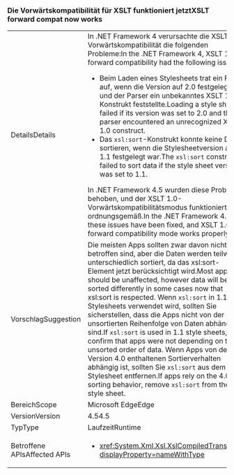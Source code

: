 ### <a name="xslt-forward-compat-now-works"></a><span data-ttu-id="6b143-101">Die Vorwärtskompatibilität für XSLT funktioniert jetzt</span><span class="sxs-lookup"><span data-stu-id="6b143-101">XSLT forward compat now works</span></span>

|   |   |
|---|---|
|<span data-ttu-id="6b143-102">Details</span><span class="sxs-lookup"><span data-stu-id="6b143-102">Details</span></span>|<span data-ttu-id="6b143-103">In .NET Framework 4 verursachte die XSLT 1.0-Vorwärtskompatibilität die folgenden Probleme:</span><span class="sxs-lookup"><span data-stu-id="6b143-103">In the .NET Framework 4, XSLT 1.0 forward compatibility had the following issues:</span></span><ul><li><span data-ttu-id="6b143-104">Beim Laden eines Stylesheets trat ein Fehler auf, wenn die Version auf 2.0 festgelegt war und der Parser ein unbekanntes XSLT 1.0-Konstrukt feststellte.</span><span class="sxs-lookup"><span data-stu-id="6b143-104">Loading a style sheet failed if its version was set to 2.0 and the parser encountered an unrecognized XSLT 1.0 construct.</span></span></li><li><span data-ttu-id="6b143-105">Das <code>xsl:sort</code>-Konstrukt konnte keine Daten sortieren, wenn die Stylesheetversion auf 1.1 festgelegt war.</span><span class="sxs-lookup"><span data-stu-id="6b143-105">The <code>xsl:sort</code> construct failed to sort data if the style sheet version was set to 1.1.</span></span></li></ul><span data-ttu-id="6b143-106">In .NET Framework 4.5 wurden diese Probleme behoben, und der XSLT 1.0-Vorwärtskompatibilitätsmodus funktioniert ordnungsgemäß.</span><span class="sxs-lookup"><span data-stu-id="6b143-106">In the .NET Framework 4.5, these issues have been fixed, and XSLT 1.0 forward compatibility mode works properly.</span></span>|
|<span data-ttu-id="6b143-107">Vorschlag</span><span class="sxs-lookup"><span data-stu-id="6b143-107">Suggestion</span></span>|<span data-ttu-id="6b143-108">Die meisten Apps sollten zwar davon nicht betroffen sind, aber die Daten werden teilweise unterschiedlich sortiert, da das xsl:sort-Element jetzt berücksichtigt wird.</span><span class="sxs-lookup"><span data-stu-id="6b143-108">Most apps should be unaffected, however data will be sorted differently in some cases now that xsl:sort is respected.</span></span> <span data-ttu-id="6b143-109">Wenn <code>xsl:sort</code> in 1.1-Stylesheets verwendet wird, sollten Sie sicherstellen, dass die Apps nicht von der unsortierten Reihenfolge von Daten abhängig sind.</span><span class="sxs-lookup"><span data-stu-id="6b143-109">If <code>xsl:sort</code> is used in 1.1 style sheets, confirm that apps were not depending on the unsorted order of data.</span></span> <span data-ttu-id="6b143-110">Wenn Apps von dem in Version 4.0 enthaltenen Sortierverhalten abhängig ist, sollten Sie <code>xsl:sort</code> aus dem Stylesheet entfernen.</span><span class="sxs-lookup"><span data-stu-id="6b143-110">If apps rely on the 4.0 sorting behavior, remove <code>xsl:sort</code> from the style sheet.</span></span>|
|<span data-ttu-id="6b143-111">Bereich</span><span class="sxs-lookup"><span data-stu-id="6b143-111">Scope</span></span>|<span data-ttu-id="6b143-112">Microsoft Edge</span><span class="sxs-lookup"><span data-stu-id="6b143-112">Edge</span></span>|
|<span data-ttu-id="6b143-113">Version</span><span class="sxs-lookup"><span data-stu-id="6b143-113">Version</span></span>|<span data-ttu-id="6b143-114">4.5</span><span class="sxs-lookup"><span data-stu-id="6b143-114">4.5</span></span>|
|<span data-ttu-id="6b143-115">Typ</span><span class="sxs-lookup"><span data-stu-id="6b143-115">Type</span></span>|<span data-ttu-id="6b143-116">Laufzeit</span><span class="sxs-lookup"><span data-stu-id="6b143-116">Runtime</span></span>|
|<span data-ttu-id="6b143-117">Betroffene APIs</span><span class="sxs-lookup"><span data-stu-id="6b143-117">Affected APIs</span></span>|<ul><li><xref:System.Xml.Xsl.XslCompiledTransform?displayProperty=nameWithType></li></ul>|

